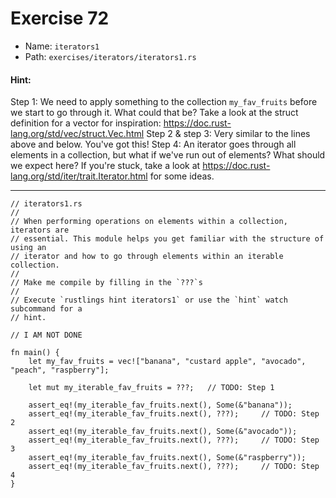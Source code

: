 # Exercise 72

- Name: ```iterators1```
- Path: ```exercises/iterators/iterators1.rs```
#### Hint: 

Step 1:
We need to apply something to the collection `my_fav_fruits` before we start to go through
it. What could that be? Take a look at the struct definition for a vector for inspiration:
https://doc.rust-lang.org/std/vec/struct.Vec.html
Step 2 & step 3:
Very similar to the lines above and below. You've got this!
Step 4:
An iterator goes through all elements in a collection, but what if we've run out of
elements? What should we expect here? If you're stuck, take a look at
https://doc.rust-lang.org/std/iter/trait.Iterator.html for some ideas.



---



```rust,editable
// iterators1.rs
//
// When performing operations on elements within a collection, iterators are
// essential. This module helps you get familiar with the structure of using an
// iterator and how to go through elements within an iterable collection.
//
// Make me compile by filling in the `???`s
//
// Execute `rustlings hint iterators1` or use the `hint` watch subcommand for a
// hint.

// I AM NOT DONE

fn main() {
    let my_fav_fruits = vec!["banana", "custard apple", "avocado", "peach", "raspberry"];

    let mut my_iterable_fav_fruits = ???;   // TODO: Step 1

    assert_eq!(my_iterable_fav_fruits.next(), Some(&"banana"));
    assert_eq!(my_iterable_fav_fruits.next(), ???);     // TODO: Step 2
    assert_eq!(my_iterable_fav_fruits.next(), Some(&"avocado"));
    assert_eq!(my_iterable_fav_fruits.next(), ???);     // TODO: Step 3
    assert_eq!(my_iterable_fav_fruits.next(), Some(&"raspberry"));
    assert_eq!(my_iterable_fav_fruits.next(), ???);     // TODO: Step 4
}

```

